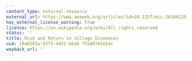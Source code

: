 ```yaml
---
content_type: external-resource
external_url: https://www.aeaweb.org/articles?id=10.1257/mic.20160125
has_external_license_warning: true
license: https://en.wikipedia.org/wiki/All_rights_reserved
status: ''
title: Risk and Return in Village Economies
uid: 18a8283a-d3f3-4451-bba8-f55d0741e54c
wayback_url: ''
---
```

